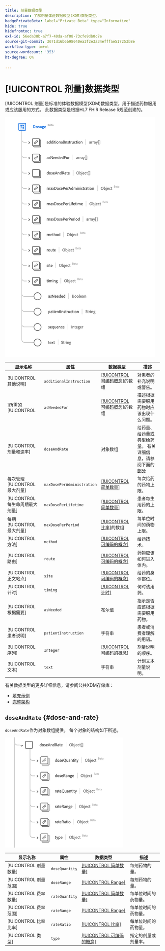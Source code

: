 ```yaml
---
title: 剂量数据类型
description: 了解剂量体验数据模型(XDM)数据类型。
badgePrivateBeta: label="Private Beta" type="Informative"
hide: true
hidefromtoc: true
exl-id: 56eda38b-a7f7-40da-af08-73cfe9db0c7e
source-git-commit: 3071d16b6b98040ea3f2e3a34efffae517253b8e
workflow-type: tm+mt
source-wordcount: '353'
ht-degree: 6%

---
```


# [!UICONTROL 剂量]数据类型

[!UICONTROL 剂量]是标准的体验数据模型(XDM)数据类型，用于描述药物服用或应该服用的方式。 此数据类型是根据HL7 FHIR Release 5规范创建的。

![剂量数据类型结构](../../../images/healthcare/data-types/dosage/dosage.png)

| 显示名称 | 属性 | 数据类型 | 描述 |
| --- | --- | --- | --- |
| [!UICONTROL 其他说明] | `additionalInstruction` | [[!UICONTROL 可编码概念]](../data-types/codeable-concept.md)的数组 | 对患者的补充说明或警告。 |
| ]所需的[!UICONTROL  | `asNeededFor` | [[!UICONTROL 可编码概念]](../data-types/codeable-concept.md)的数组 | 描述根据需要服用药物时应该出现什么问题。 |
| [!UICONTROL 剂量和速率] | `doseAndRate` | 对象数组 | 给药量、给药量或典型给药量。 有关详细信息，请参阅下面的[部分](#dose-and-rate) |
| 每次管理[!UICONTROL 最大剂量] | `maxDosePerAdministration` | [[!UICONTROL 简单数量]](../data-types/simple-quantity.md) | 每次给药的药物上限。 |
| [!UICONTROL 每生命周期最大剂量] | `maxDosePerLifetime` | [[!UICONTROL 简单数量]](../data-types/simple-quantity.md) | 患者每生用药的上限。 |
| 每期[!UICONTROL 最大剂量] | `maxDosePerPeriod` | [[!UICONTROL 比率]](../data-types/ratio.md)的数组 | 每单位时间的药物上限。 |
| [!UICONTROL 方法] | `method` | [[!UICONTROL 可编码的概念]](../data-types/codeable-concept.md) | 给药技术。 |
| [!UICONTROL 路由] | `route` | [[!UICONTROL 可编码的概念]](../data-types/codeable-concept.md) | 药物应该如何进入体内。 |
| [!UICONTROL 正文站点] | `site` | [[!UICONTROL 可编码的概念]](../data-types/codeable-concept.md) | 给药的身体部位。 |
| [!UICONTROL 计时] | `timing` | [[!UICONTROL 计时]](../data-types/timing.md) | 何时该用药。 |
| [!UICONTROL 根据需要] | `asNeeded` | 布尔值 | 指示是否应该根据需要服用药物。 |
| [!UICONTROL 患者说明] | `patientInstruction` | 字符串 | 患者或消费者理解的用语。 |
| [!UICONTROL 序列] | `Integer` | [[!UICONTROL 可编码的概念]](../data-types/codeable-concept.md) | 剂量说明的顺序。 |
| [!UICONTROL 文本] | `text` | 字符串 | 计划文本剂量说明。 |

有关数据类型的更多详细信息，请参阅公共XDM存储库：

* [填充示例](https://github.com/adobe/xdm/blob/master/extensions/industry/healthcare/fhir/datatypes/dosage.example.1.json)
* [完整架构](https://github.com/adobe/xdm/blob/master/extensions/industry/healthcare/fhir/datatypes/dosage.schema.json)

## `doseAndRate` {#dose-and-rate}

`doseAndRate`作为对象数组提供。 每个对象的结构如下所述。

![剂量和速率结构](../../../images/healthcare/data-types/dosage/dose-and-rate.png)

| 显示名称 | 属性 | 数据类型 | 描述 |
| --- | --- | --- | --- |
| [!UICONTROL 剂量数量] | `doseQuantity` | [[!UICONTROL 简单数量]](../data-types/simple-quantity.md) | 每剂药物的量。 |
| [!UICONTROL 剂量范围] | `doseRange` | [[!UICONTROL Range]](../data-types/range.md) | 每剂药物的量。 |
| [!UICONTROL 费率数量] | `rateQuantity` | [[!UICONTROL 简单数量]](../data-types/simple-quantity.md) | 每单位时间的药物量。 |
| [!UICONTROL 费率范围] | `rateRange` | [[!UICONTROL Range]](../data-types/range.md) | 每单位时间的药物量。 |
| [!UICONTROL 比率比率] | `rateRatio` | [[!UICONTROL 比率]](../data-types/ratio.md) | 每单位时间的药物量。 |
| [!UICONTROL 类型] | `type` | [[!UICONTROL 可编码的概念]](../data-types/codeable-concept.md) | 指定的剂量或剂量率。 |
